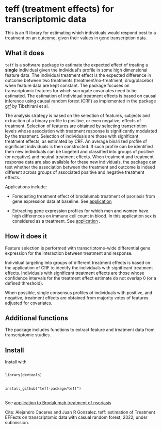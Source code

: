 # teff (treatment effects) for transcriptomic data

This is an R library for estimating which individuals would respond best to a treatment on an outcome, given their values in gene transcription data. 


## What it does

<code>teff</code> is a software package to estimate the expected effect of treating a **single** individual given the individual's profile in some high dimensional feature data. The individual treatment effect is the expected difference in outcome between two treatments (treatment/no-treatment, drug/placebo) when feature data are kept constant. The package focuses on transcriptomic features for which surrogate covariates need to be estimated. The estimation of individual treatment effects is based on causal inference using causal random forest (CRF) as implemented in the package [grf](https://github.com/grf-labs/grf) by Tibshirani et al.

The analysis strategy is based on the selection of features, subjects and extraction of a binary profile to positive, or even negative, effects of treatment. Selection of features are obtained by selecting transcription levels whose association with treatment response is significantly modulated by the treatment. Selection of individuals are those with significant treatment effects, as estimated by CRF. An average binarized profile of significant individuals is then constructed.  If such profile can be identified then new individuals can be targeted and classified into groups of positive (or negative) and neutral treatment effects. When treatment and treatment response data are also available for these new individuals, the package can test whether the association between the treatment and outcome is indeed different across groups of associated positive and negative treatment effects. 

Applications include:

- Forecasting treatment effect of brodalumab treatment of psoriasis from gene expression data at baseline. See [application](https://teff-package.github.io/teff/teff.html)

- Extracting gene expression profiles for which men and women have high differences on immune cell count in blood. In this application sex is considered as a treatment. See [application](https://teff-package.github.io/teff/dimorphisms.html) .

## How it does it

Feature selection is performed with transcriptome-wide differential gene expression for the interaction between treatment and response.  

Individual targeting into groups of different treatment effects is based on the application of CRF to identify the individuals with significant treatment effects. Individuals with significant treatment effects are those whose confidence intervals for the treatment effect estimate do not overlap 0 (or a defined threshold). 

When possible, single consensus profiles of individuals with positive, and negative, treatment effects are obtained from majority votes of features adjusted for covariates.

## Additional functions

The package includes functions to extract feature and treatment data from transcriptomic studies. 

## Install

Install with 


<code>
library(devtools)
</code>
</br><code>
install_github("teff-package/teff")
</code>



</br>See [application to Brodalumab treatment of psoriasis](https://teff-package.github.io/teff/SupplementaryCaceres2021.html)


Cite: Alejandro Caceres and Juan R Gonzalez. teff: estimation of Treatment EFFects on transcriptomic data with casual random forest, 2022; under submission. 
